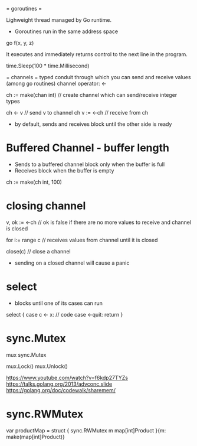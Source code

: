 = goroutines =

Lighweight thread managed by Go runtime.
- Goroutines run in the same address space

go f(x, y, z)

It executes and immediately returns control to the next line in the program.

time.Sleep(100 * time.Millisecond)


= channels =
typed conduit through which you can send and receive values (among go routines)
channel operator: <-


ch := make(chan int)    // create channel which can send/receive integer types

ch <- v          // send v to channel ch
v := <-ch        // receive from ch


- by default, sends and receives block until the other side is ready

# Buffered Channel - buffer length
- Sends to a buffered channel block only when the buffer is full
- Receives block when the buffer is empty

ch := make(ch int, 100)


# closing channel
v, ok := <-ch      // ok is false if there are no more values to receive and channel is closed

for i:= range c        // receives values from channel until it is closed


close(c)           // close a channel

- sending on a closed channel will cause a panic


# select
- blocks until one of its cases can run

select {
  case c <- x:
      // code
  case <-quit:
    return
}


# sync.Mutex
mux sync.Mutex

mux.Lock()
mux.Unlock()


https://www.youtube.com/watch?v=f6kdp27TYZs
https://talks.golang.org/2013/advconc.slide
https://golang.org/doc/codewalk/sharemem/

# sync.RWMutex

var productMap = struct {
  sync.RWMutex
  m map[int]Product
}{m: make(map[int]Product)}
